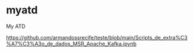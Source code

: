# myatd
My ATD

https://github.com/armandossrecife/teste/blob/main/Scripts_de_extra%C3%A7%C3%A3o_de_dados_MSR_Apache_Kafka.ipynb
